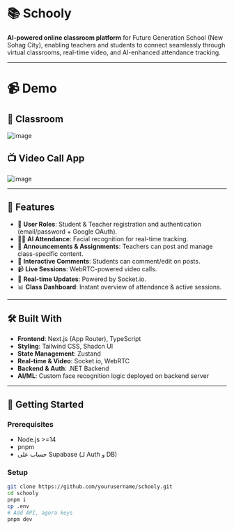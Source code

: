 # 📚 Schooly

**AI-powered online classroom platform** for Future Generation School (New Sohag City), enabling teachers and students to connect seamlessly through virtual classrooms, real-time video, and AI-enhanced attendance tracking.

---

# 📹 Demo

## 🏫 Classroom
![image](https://github.com/user-attachments/assets/07ee49e2-33c8-4b6c-ab79-969a21ca4f85)

## 📺 Video Call App
![image](https://github.com/user-attachments/assets/9a163a3f-e1e5-46e9-88f0-bd04cfbd966d)

---

## 🌟 Features

- 👥 **User Roles**: Student & Teacher registration and authentication (email/password + Google OAuth).
- 🕵️‍♂️ **AI Attendance**: Facial recognition for real-time tracking.
- 📢 **Announcements & Assignments**: Teachers can post and manage class-specific content.
- 💬 **Interactive Comments**: Students can comment/edit on posts.
- 📹 **Live Sessions**: WebRTC-powered video calls.
- 🔄 **Real-time Updates**: Powered by Socket.io.
- 📊 **Class Dashboard**: Instant overview of attendance & active sessions.

---

## 🛠 Built With

- **Frontend**: Next.js (App Router), TypeScript  
- **Styling**: Tailwind CSS, Shadcn UI  
- **State Management**: Zustand  
- **Real-time & Video**: Socket.io, WebRTC  
- **Backend & Auth**: .NET Backend  
- **AI/ML**: Custom face recognition logic deployed on backend server

---

## 🚀 Getting Started

### Prerequisites

- Node.js >=14  
- pnpm  
- حساب على Supabase (لـ Auth و DB)  

### Setup

```bash
git clone https://github.com/yourusername/schooly.git
cd schooly
pnpm i        
cp .env 
# Add API, agora keys
pnpm dev

